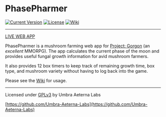 # PhasePharmer

[![Current Version](https://img.shields.io/badge/dynamic/json?color=https://img.shields.io/badge/-brightgreen-brightgreen&label=version&prefix=v&query=$.version&url=https://raw.githubusercontent.com/Umbra-Aeterna-Labs/PhasePharmer/master/package.json)](https://github.com/Umbra-Aeterna-Labs/PhasePharmer/releases/latest)
[![License](https://img.shields.io/badge/license-GNU_GPLv3-blue.svg)](https://github.com/Umbra-Aeterna-Labs/PhasePharmer/blob/master/LICENSE)
[![Wiki](https://img.shields.io/badge/visit-wiki-blueviolet.svg)](https://github.com/Umbra-Aeterna-Labs/PhasePharmer/wiki)

---

[LIVE WEB APP](https://umbra-aeterna-labs.github.io/phasepharmer)

PhasePharmer is a mushroom farming web app for 
[Project: Gorgon](https://projectgorgon.com) (an *excellent* MMORPG). 
The app calculates the current phase of the moon and provides useful 
fungal growth information for avid mushroom farmers.

It also provides 12 box timers to keep track of remaining growth time,
box type, and mushroom variety without having to log back into the game.

Please see the [Wiki](https://github.com/Umbra-Aeterna-Labs/PhasePharmer/wiki) for usage.

---

Licensed under [GPLv3](https://choosealicense.com/licenses/gpl-3.0) by Umbra Aeterna Labs

[https://github.com/Umbra-Aeterna-Labs](https://github.com/Umbra-Aeterna-Labs)
